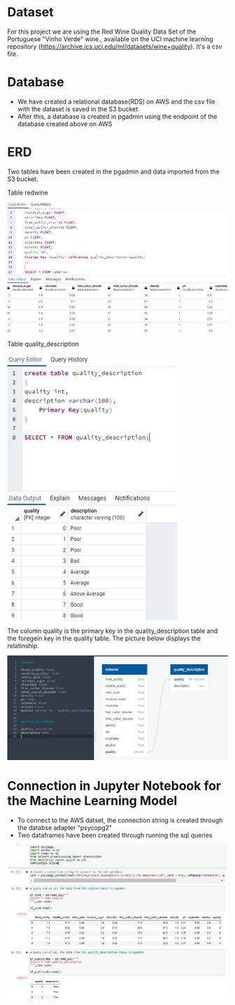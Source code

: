 # Dataset

For this project we are using the Red Wine Quality Data Set of the Portuguese "Vinho Verde" wine., available on the UCI machine learning
repository (https://archive.ics.uci.edu/ml/datasets/wine+quality). It's a csv file.

# Database

- We have created a relational database(RDS) on AWS and the csv file with the dataset is saved in the S3 bucket
- After this, a database is created in pgadmin using the endpoint of the database created above on AWS

# ERD

Two tables have been created in the pgadmin and data imported from the S3 bucket. 

Table redwine

![img1](images/table1.png)

Table quality_description

![img1](images/table2.png)


The column quality is the primary key in the quality_description table and the foregein key in the quality table. The picture below displays
the relatinship.

![img1](images/ERD.png)

# Connection in Jupyter Notebook for the Machine Learning Model

- To connect to the AWS datset, the connection string is created through the databse adapter "psycopg2"
- Two dataframes have been created through running the sql queries

![img1](images/connection.png)



